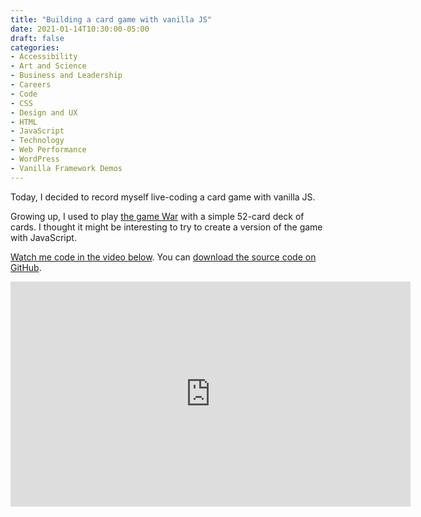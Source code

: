 ```yaml
---
title: "Building a card game with vanilla JS"
date: 2021-01-14T10:30:00-05:00
draft: false
categories:
- Accessibility
- Art and Science
- Business and Leadership
- Careers
- Code
- CSS
- Design and UX
- HTML
- JavaScript
- Technology
- Web Performance
- WordPress
- Vanilla Framework Demos
---
```


Today, I decided to record myself live-coding a card game with vanilla JS.

Growing up, I used to play [the game War](https://en.wikipedia.org/wiki/War_(card_game)) with a simple 52-card deck of cards. I thought it might be interesting to try to create a version of the game with JavaScript.

[Watch me code in the video below](https://vimeo.com/500508552). You can [download the source code on GitHub](https://gist.github.com/cferdinandi/348f172fa31b6c16538789c86be4d962).

<iframe src="https://player.vimeo.com/video/500508552?color=0088cc&title=0&byline=0&portrait=0" width="640" height="360" frameborder="0" allow="autoplay; fullscreen; picture-in-picture" allowfullscreen></iframe>